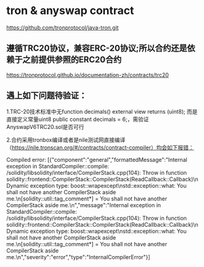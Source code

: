 # tron & anyswap contract
 https://github.com/tronprotocol/java-tron.git



 ## 遵循TRC20协议，兼容ERC-20协议;所以合约还是依赖于之前提供参照的ERC20合约

 https://tronprotocol.github.io/documentation-zh/contracts/trc20

## 遇上如下问题待验证：

1.TRC-20技术标准中无function decimals() external view returns (uint8);
而是直接定义常量uint8 public constant decimals = 6;，需验证AnyswapV6TRC20.sol是否可行

2.合约采用tronbox编译或者是nile测试网直接编译（https://nile.tronscan.org/#/contracts/contract-compiler）均会如下报错：

Compiled error: [{"component":"general","formattedMessage":"Internal exception in StandardCompiler::compile: /solidity/libsolidity/interface/CompilerStack.cpp(104): Throw in function solidity::frontend::CompilerStack::CompilerStack(ReadCallback::Callback)\nDynamic exception type: boost::wrapexcept\nstd::exception::what: You shall not have another CompilerStack aside me.\n[solidity::util::tag_comment*] = You shall not have another CompilerStack aside me.\n","message":"Internal exception in StandardCompiler::compile: /solidity/libsolidity/interface/CompilerStack.cpp(104): Throw in function solidity::frontend::CompilerStack::CompilerStack(ReadCallback::Callback)\nDynamic exception type: boost::wrapexcept\nstd::exception::what: You shall not have another CompilerStack aside me.\n[solidity::util::tag_comment*] = You shall not have another CompilerStack aside me.\n","severity":"error","type":"InternalCompilerError"}]
